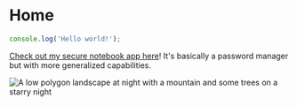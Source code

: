 # Home

``` js
console.log('Hello world!');
```

[Check out my secure notebook app here](https://nb.gibsdev.com)!
It's basically a password manager but with more generalized capabilities.

![A low polygon landscape at night with a mountain and some trees on a starry night](/images/landscape.svg)
